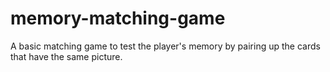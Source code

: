 # memory-matching-game
A basic matching game to test the player's memory by pairing up the cards that have the same picture.
